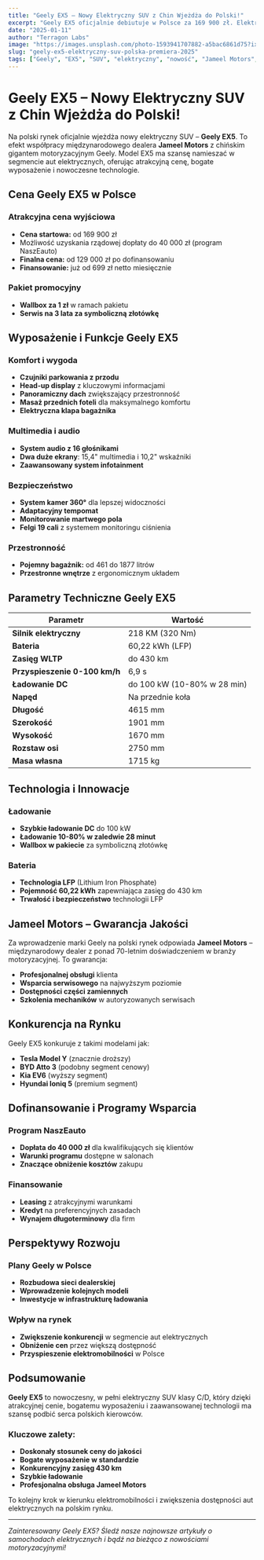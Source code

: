 ```yaml
---
title: "Geely EX5 – Nowy Elektryczny SUV z Chin Wjeżdża do Polski!"
excerpt: "Geely EX5 oficjalnie debiutuje w Polsce za 169 900 zł. Elektryczny SUV z bogatym wyposażeniem, 430 km zasięgu i dopłatą do 40 000 zł."
date: "2025-01-11"
author: "Terragon Labs"
image: "https://images.unsplash.com/photo-1593941707882-a5bac6861d75?ixlib=rb-4.0.3&ixid=M3wxMjA3fDB8MHxwaG90by1wYWdlfHx8fGVufDB8fHx8fA%3D%3D&auto=format&fit=crop&w=2072&q=80"
slug: "geely-ex5-elektryczny-suv-polska-premiera-2025"
tags: ["Geely", "EX5", "SUV", "elektryczny", "nowość", "Jameel Motors", "chińskie samochody"]
---
```


# Geely EX5 – Nowy Elektryczny SUV z Chin Wjeżdża do Polski!

Na polski rynek oficjalnie wjeżdża nowy elektryczny SUV – **Geely EX5**. To efekt współpracy międzynarodowego dealera **Jameel Motors** z chińskim gigantem motoryzacyjnym Geely. Model EX5 ma szansę namieszać w segmencie aut elektrycznych, oferując atrakcyjną cenę, bogate wyposażenie i nowoczesne technologie.

## Cena Geely EX5 w Polsce

### Atrakcyjna cena wyjściowa
- **Cena startowa:** od 169 900 zł
- Możliwość uzyskania rządowej dopłaty do 40 000 zł (program NaszEauto)
- **Finalna cena:** od 129 000 zł po dofinansowaniu
- **Finansowanie:** już od 699 zł netto miesięcznie

### Pakiet promocyjny
- **Wallbox za 1 zł** w ramach pakietu
- **Serwis na 3 lata za symboliczną złotówkę**

## Wyposażenie i Funkcje Geely EX5

### Komfort i wygoda
- **Czujniki parkowania z przodu**
- **Head-up display** z kluczowymi informacjami
- **Panoramiczny dach** zwiększający przestronność
- **Masaż przednich foteli** dla maksymalnego komfortu
- **Elektryczna klapa bagażnika**

### Multimedia i audio
- **System audio z 16 głośnikami**
- **Dwa duże ekrany**: 15,4" multimedia i 10,2" wskaźniki
- **Zaawansowany system infotainment**

### Bezpieczeństwo
- **System kamer 360°** dla lepszej widoczności
- **Adaptacyjny tempomat**
- **Monitorowanie martwego pola**
- **Felgi 19 cali** z systemem monitoringu ciśnienia

### Przestronność
- **Pojemny bagażnik:** od 461 do 1877 litrów
- **Przestronne wnętrze** z ergonomicznym układem

## Parametry Techniczne Geely EX5

| Parametr | Wartość |
|----------|---------|
| **Silnik elektryczny** | 218 KM (320 Nm) |
| **Bateria** | 60,22 kWh (LFP) |
| **Zasięg WLTP** | do 430 km |
| **Przyspieszenie 0-100 km/h** | 6,9 s |
| **Ładowanie DC** | do 100 kW (10-80% w 28 min) |
| **Napęd** | Na przednie koła |
| **Długość** | 4615 mm |
| **Szerokość** | 1901 mm |
| **Wysokość** | 1670 mm |
| **Rozstaw osi** | 2750 mm |
| **Masa własna** | 1715 kg |

## Technologia i Innowacje

### Ładowanie
- **Szybkie ładowanie DC** do 100 kW
- **Ładowanie 10-80% w zaledwie 28 minut**
- **Wallbox w pakiecie** za symboliczną złotówkę

### Bateria
- **Technologia LFP** (Lithium Iron Phosphate)
- **Pojemność 60,22 kWh** zapewniająca zasięg do 430 km
- **Trwałość i bezpieczeństwo** technologii LFP

## Jameel Motors – Gwarancja Jakości

Za wprowadzenie marki Geely na polski rynek odpowiada **Jameel Motors** – międzynarodowy dealer z ponad 70-letnim doświadczeniem w branży motoryzacyjnej. To gwarancja:

- **Profesjonalnej obsługi** klienta
- **Wsparcia serwisowego** na najwyższym poziomie
- **Dostępności części zamiennych**
- **Szkolenia mechaników** w autoryzowanych serwisach

## Konkurencja na Rynku

Geely EX5 konkuruje z takimi modelami jak:
- **Tesla Model Y** (znacznie droższy)
- **BYD Atto 3** (podobny segment cenowy)
- **Kia EV6** (wyższy segment)
- **Hyundai Ioniq 5** (premium segment)

## Dofinansowanie i Programy Wsparcia

### Program NaszEauto
- **Dopłata do 40 000 zł** dla kwalifikujących się klientów
- **Warunki programu** dostępne w salonach
- **Znaczące obniżenie kosztów** zakupu

### Finansowanie
- **Leasing** z atrakcyjnymi warunkami
- **Kredyt** na preferencyjnych zasadach
- **Wynajem długoterminowy** dla firm

## Perspektywy Rozwoju

### Plany Geely w Polsce
- **Rozbudowa sieci dealerskiej**
- **Wprowadzenie kolejnych modeli**
- **Inwestycje w infrastrukturę ładowania**

### Wpływ na rynek
- **Zwiększenie konkurencji** w segmencie aut elektrycznych
- **Obniżenie cen** przez większą dostępność
- **Przyspieszenie elektromobilności** w Polsce

## Podsumowanie

**Geely EX5** to nowoczesny, w pełni elektryczny SUV klasy C/D, który dzięki atrakcyjnej cenie, bogatemu wyposażeniu i zaawansowanej technologii ma szansę podbić serca polskich kierowców. 

### Kluczowe zalety:
- **Doskonały stosunek ceny do jakości**
- **Bogate wyposażenie w standardzie**
- **Konkurencyjny zasięg 430 km**
- **Szybkie ładowanie**
- **Profesjonalna obsługa Jameel Motors**

To kolejny krok w kierunku elektromobilności i zwiększenia dostępności aut elektrycznych na polskim rynku.

---

*Zainteresowany Geely EX5? Śledź nasze najnowsze artykuły o samochodach elektrycznych i bądź na bieżąco z nowościami motoryzacyjnymi!*